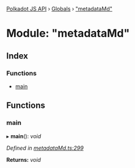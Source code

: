 [Polkadot JS API](../README.md) › [Globals](../globals.md) › ["metadataMd"](_metadatamd_.md)

# Module: "metadataMd"

## Index

### Functions

* [main](_metadatamd_.md#main)

## Functions

###  main

▸ **main**(): *void*

*Defined in [metadataMd.ts:299](https://github.com/polkadot-js/api/blob/64f64c1001/packages/typegen/src/metadataMd.ts#L299)*

**Returns:** *void*
